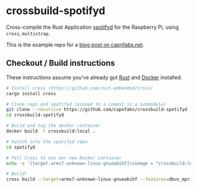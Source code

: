 # crossbuild-spotifyd

Cross-compile the Rust Application [spotifyd](https://github.com/Spotifyd/spotifyd) for the Raspberry Pi, using `cross`, `multistrap`.

This is the example repo for a [blog post on capnfabs.net](https://capnfabs.net/posts/cross-compiling-rust-apps-linker-shenanigans-multistrap-chroot/).

## Checkout / Build instructions

These instructions assume you've already got [Rust](https://www.rust-lang.org/tools/install) and [Docker](https://docs.docker.com/engine/install/) installed.

```sh
# Install cross (https://github.com/rust-embedded/cross)
cargo install cross

# Clone repo and spotifyd (pinned to a commit in a submodule)
git clone --recursive https://github.com/capnfabs/crossbuild-spotifyd
cd crossbuild-spotifyd

# Build and tag the docker container
docker build -t crossbuild:local .

# Switch into the spotifyd repo
cd spotifyd

# Tell Cross to use our new Docker container
echo -e '[target.armv7-unknown-linux-gnueabihf]\nimage = "crossbuild:local"' >> Cross.toml

# Build!
cross build --target=armv7-unknown-linux-gnueabihf --features=dbus_mpris
```
